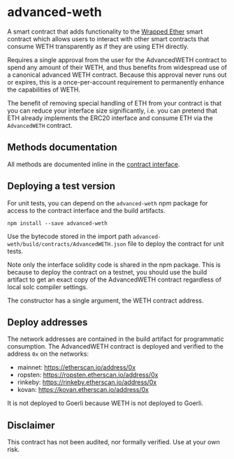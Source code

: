 # advanced-weth

A smart contract that adds functionality to the
[Wrapped Ether](https://github.com/gnosis/canonical-weth) 
smart contract which allows users to interact with other smart
contracts that consume WETH transparently as if they are using ETH directly.

Requires a single approval from the user for the AdvancedWETH contract
to spend any amount of their WETH, and thus benefits from widespread use of a
canonical advanced WETH contract. Because this approval never runs out or expires,
this is a once-per-account requirement to permanently enhance the capabilities of WETH.

The benefit of removing special handling of ETH from your contract is that
you can reduce your interface size significantly, i.e. you can pretend that ETH
already implements the ERC20 interface and consume ETH via the `AdvancedWETH` contract.

## Methods documentation

All methods are documented inline in the 
[contract interface](contracts/interfaces/IAdvancedWETH.sol).

## Deploying a test version

For unit tests, you can depend on the `advanced-weth` npm package 
for access to the contract interface and the build artifacts.

```shell script
npm install --save advanced-weth
```

Use the bytecode stored in the import path
`advanced-weth/build/contracts/AdvancedWETH.json`
file to deploy the contract for unit tests.

Note only the interface solidity code is shared in the npm package.
This is because to deploy the contract on a testnet, you should use
the build artifact to get an exact copy of the AdvancedWETH contract
regardless of local solc compiler settings.

The constructor has a single argument, the WETH contract address.

## Deploy addresses

The network addresses are contained in the build artifact for
programmatic consumption.
The AdvancedWETH contract is deployed and verified to the address 
`0x` on the networks:

- mainnet: https://etherscan.io/address/0x
- ropsten: https://ropsten.etherscan.io/address/0x
- rinkeby: https://rinkeby.etherscan.io/address/0x
- kovan: https://kovan.etherscan.io/address/0x

It is not deployed to Goerli because WETH is not deployed to Goerli.

## Disclaimer

This contract has not been audited, nor formally verified. Use at your own risk.